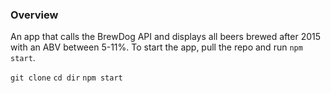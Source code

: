 ### Overview

An app that calls the BrewDog API and displays all beers brewed after 2015 with an ABV between 5-11%. To start the app, pull the repo and run `npm start`.

`git clone`
`cd dir`
`npm start`
